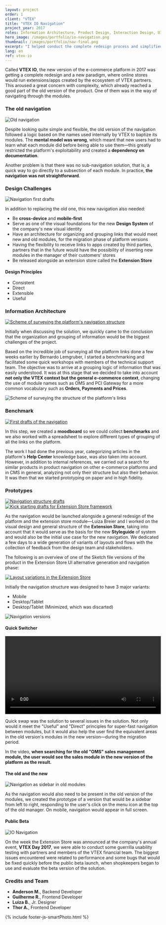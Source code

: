 ```yaml
---
layout: project
order: 1
client: "VTEX"
title: "VTEX IO Navigation"
project_year: 2017
roles: Information Architecture, Product Design, Interaction Design, UI Design
hero_image: /images/portfolio/io-navigation.png
thumbnail: /images/portfolio/nav-final.png
excerpt: "I helped conduct the complete redesign process and simplified navigation of the e-commerce platform modules, which gained a new version called VTEX IO"
lang: en
ref: vtex-io
---
```


<p class="ph2 f3 f2-ns lh-copy measure center tl tl-m tc-ns">Called <strong>VTEX IO</strong>, the new version of the e-commerce platform in 2017 was getting a complete redesign and a new paradigm, where online stores would run extensions/apps created by the ecosystem of VTEX partners. This aroused a great concern with complexity, which already reached a good part of the old version of the product. One of them was in the way of navigating through the modules.</p>

<h3 class="ph2 f2 f1-ns fw2 mv0 pt4 pt5-ns pb3 black-40 tc-ns">The old navigation</h3>
<div class="cf ph2-ns">
  <div class="fl w-100 w-100-m w-50-ns ph4">
    <img src="/images/portfolio/topbar-old.png" alt="Old navigation" class="dib mv3 w-100" />
  </div>
  <div class="fl w-100 w-100-m w-50-ns ph2 ph2-m ph0-ns">
    <p class="measure center center-m lh-copy black-50 mv1 mh0">
      Despite looking quite simple and flexible, the old version of the navigation followed a logic based on the names used internally by VTEX to baptize its modules. The <strong>mental model was wrong</strong>, which meant that new users had to learn what each module did before being able to use them—this greatly restricted the platform's exploitability and created a <strong>dependency on documentation</strong>.</p>
    <p class="measure center lh-copy black-50 mv1 mh0">Another problem is that there was no sub-navigation solution, that is, a quick way to go directly to a subsection of each module. In practice, <strong>the navigation was not straightforward</strong>.
    </p>
  </div>
</div>


<h3 class="ph2 f2 f1-ns fw2 mv0 pt4 pt5-ns pb3 black-40 tc-ns">Design Challenges</h3>

<img src="/images/portfolio/io-navigation-iso.jpg" alt="Navigation first drafts" class="dib mv1" />

<div class="cf ph2-ns">
  <div class="fl w-100 w-100-m w-60-ns ph2 ph0-ns">
    <p class="black-50 measure center center-m mh0-ns lh-copy mt3">In addition to replacing the old one, this new navigation also needed:</p>
    <ul class="black-50 measure center center-m mh0-ns lh-copy ma0">
      <li>Be <strong>cross-device</strong> and <strong>mobile-first</strong></li>
      <li>Serve as one of the visual foundations for the new <strong>Design System</strong> of the company's new visual identity</li>
      <li>Have an architecture for organizing and grouping links that would meet new and old modules, for the migration phase of platform versions</li>
      <li>Having the flexibility to receive links to apps created by third parties, partners that in the future would have the possibility of inserting new modules in the manager of their customers' stores</li>
      <li>Be released alongside an extension store called the <strong>Extension Store</strong></li>
    </ul>
  </div>
  <div class="fr w-100 w-100-m w-40-ns tc tc-m tr-ns">
    <h4 class="ph2 f2 fw3 mv0 pt5 pt5-m pt3-ns pb1 black-40">Design Principles</h4>
    <ul class="list pl0 measure lh-title mt2 f2 ph2 hot-pink">
      <li class="lh-copy pv2 ba bl-0 bt-0 br-0 b--dotted b--black-20">Consistent</li>
      <li class="lh-copy pv2 ba bl-0 bt-0 br-0 b--dotted b--black-20">Direct</li>
      <li class="lh-copy pv2 ba bl-0 bt-0 br-0 b--dotted b--black-20">Extensible</li>
      <li class="lh-copy pv2 ba bl-0 bt-0 br-0 b--dotted b--black-20">Useful</li>
    </ul>
  </div>
</div>

<h3 class="ph2 f2 f1-ns fw2 mv0 pt4 pt5-ns pb3 black-40 tc-ns">Information Architecture</h3>
<div class="cf ph2-ns">
  <div class="fl w-100 w-100-m w-50-ns ph4">
    <a href="/images/portfolio/map-links-and-fields.jpg" class="js-smartPhoto mv1" data-group="0">
    <img src="/images/portfolio/map-links-and-fields-small.jpg" alt="Scheme of surveying the platform's navigation structure" class="dib" /></a>
  </div>
  <div class="fl w-100 w-100-m w-50-ns ph2 ph2-m ph0-ns">
    <p class="f4 f3-ns lh-copy black-50 measure center mt0">Initially when discussing the solution, we quickly came to the conclusion that the organization and grouping of information would be the biggest challenges of the project.</p>
    <p class="measure center center-m mh0-ns lh-copy black-50 mt0">
      Based on the incredible job of surveying all the platform links done a few weeks earlier by Bernardo Lemgruber, I started a benchmarking and facilitated some quick workshops with members of the technical support team. The objective was to arrive at a grouping logic of information that was easily understood. It was at this stage that we decided to take into account <strong>not only the VTEX context but the general e-commerce context</strong>, changing the use of module names such as OMS and PCI Gateway for a more common vocabulary such as <strong>Orders, Payments and Prices</strong>.
    </p>
  </div>
</div>

<img src="/images/portfolio/map-links.jpg" alt="Scheme of surveying the structure of the platform's links" class="dib mv4" />

<h3 class="ph2 f2 f1-ns fw2 mv0 pt4 pt5-ns pb3 black-40 tc-ns">Benchmark</h3>
<div class="cf ph2-ns">
  <div class="fl w-100 w-100-m w-50-ns">
    <a href="/images/portfolio/nav-papel.jpg" class="js-smartPhoto mv1" data-group="benchmark">
      <img src="/images/portfolio/nav-papel-small.jpg" alt="First drafts of the navigation" class="dib" />
    </a>
  </div>
  <div class="fl w-100 w-100-m w-50-ns ph2 ph2-m ph4-ns">
    <p class="f4 f3-ns measure center lh-copy black-50 mt0">In this step, we created a <strong>moodboard</strong> so we could collect <strong>benchmarks</strong> and we also worked with a spreadsheet to explore different types of grouping of all the links on the platform.</p>
    <p class="measure center center-m mh0-ns lh-copy black-50 mv1">The work I had done the previous year, categorizing articles in the platform's <strong>Help Center</strong> knowledge base, was also taken into account. However, in addition to internal references, we carried out a search for similar products in product navigation on other e-commerce platforms and in CMS in general, analyzing not only their structure but also their behavior. It was then that we started prototyping on paper and in high fidelity.</p>
  </div>
</div>


<h3 class="ph2 f2 f1-ns fw2 mv0 pt4 pt5-ns pb3 black-40 tc-ns">Prototypes</h3>
<div class="cf ph2-ns">
  <div class="fl w-100 w-100-m w-50-ns ph4">
    <a href="/images/portfolio/nav-white-board.jpg" class="js-smartPhoto mv3" data-group="whiteboard">
      <img src="/images/portfolio/nav-white-board-small.jpg" alt="Navigation structure drafts" class="dib" />
    </a>
  </div>
  <div class="fl w-100 w-100-m w-50-ns ph2 ph2-m ph0-ns">
    <a href="/images/portfolio/nav-white-board-extesion.jpg" class="js-smartPhoto mv3" data-group="whiteboard">
      <img src="/images/portfolio/nav-white-board-extesion-small.jpg" alt="Kick starting drafts for Extension Store framework" class="dib" />
    </a>
  </div>
</div>

<div class="tl tl-m tc-ns ph2-ns">
  <p class="f4 f3-ns measure center lh-copy black-50 mv1 mh0 ph2 ph0-ns">As the navigation would be launched alongside a general redesign of the platform and the extension store module—Luiza Breier and I worked on the visual design and general structure of the <strong>Extension Store</strong>, taking into account that it would serve as the basis for the new <strong>Styleguide</strong> of system and would also be the initial use case for the new navigation. We dedicated a few days to a wide generation of variants of layouts and flows with the collection of feedback from the design team and stakeholders. </p>
  <p class="f4 f3-ns measure center lh-copy black-50 mh0 ph2 ph0-ns">The following is an overview of one of the Sketch file versions of the product in the Extension Store UI alternative generation and navigation phase:</p>
</div>

<a href="/images/portfolio/extension-store-visual-birds-eye-view.jpg" class="js-smartPhoto mv3" data-group="birdseyeview">
  <img src="/images/portfolio/extension-store-visual-birds-eye-view-small.jpg" alt="Layout variations in the Extension Store" class="dib" />
</a>

<div class="cf ph2-ns mv3">
  <div class="fl w-100 w-30-ns ph2 ph0-ns">
    <p class="f4 f3-ns measure lh-copy black-50 mv1 mh0">Initially the navigation structure was designed to have 3 major variants:</p>
    <ul class="list pl0 measure lh-copy f4 f3-ns mt2 black-60">
      <li class="lh-copy pv2 ba bl-0 bt-0 br-0 b--dotted b--black-20">Mobile</li>
      <li class="lh-copy pv2 ba bl-0 bt-0 br-0 b--dotted b--black-20">Desktop/Tablet</li>
      <li class="lh-copy pv2 ba bl-0 bt-0 br-0 b--dotted b--black-20">Desktop/Tablet (Minimized, which was discarted)</li>
    </ul>
  </div>
  <div class="fl w-100 w-70-ns pl4-ns">
    <img src="/images/portfolio/nav-variations.png" alt="Navigation versions" class="dib mv3" />
  </div>
</div>

<h4 class="ph2 f2 f1-ns fw2 mv0 pt4 pt5-ns pb3 black-40 tc-ns">Quick Switcher</h4>

<div class="cf ph2-ns">
  <div class="fl w-100 w-100-m w-60-ns ph2-ns">
    <video controls loop width="100%" class="db mb3">
      <source src="/images/portfolio/nav-quick-search.webm"
              type="video/webm">
      <source src="/images/portfolio/nav-quick-search.mp4"
              type="video/mp4">
    </video>
  </div>
  <div class="fl w-100 w-100-m w-40-ns ph2">
    <p class="f4 f3-ns center-m measure lh-copy black-50 mt0">Quick swap was the solution to several issues in the solution. Not only would it meet the "Useful" and "Direct" principles for super-fast navigation between modules, but it would also help the user find the equivalent areas in the old version's modules in the new version—during the migration period.</p>
    <p class="f4 f3-ns center-m measure lh-copy black-50 mt0">In the video, <strong>when searching for the old "OMS" sales management module, the user would see the sales module in the new version of the platform as the result.</strong></p>
  </div>
</div>

<h4 class="ph2 f2 f1-ns fw2 mv0 pt4 pt5-ns pb3 black-40 tc-ns">The old and the new</h4>
<div class="cf ph2-ns">
  <div class="fl w-100 w-100-m w-70-ns">
    <img src="/images/portfolio/nav-old-admins.gif" alt="Navigation as sidebar in old modules" class="dib mb3 w-100" />
  </div>
  <div class="fl w-100 w-100-m w-30-ns ph2 ph2-m ph4-ns">
    <p class="f4 f3-ns measure lh-copy black-50 mv1 center center-m mh0-ns">As the navigation would also need to be present in the old version of the modules, we created the prototype of a version that would be a sidebar from left to right, responding to the user's click on the menu icon at the top of the old manager. On mobile, navigation would appear in full screen.</p>
  </div>
</div>

<h4 class="ph2 f2 f1-ns fw2 mv0 pt4 pt5-ns pb3 black-40 tc-ns">Public Beta</h4>

<div class="tl tl-m tc-ns">
  <img src="/images/portfolio/nav-final.png" alt="IO Navigation" class="dib mv3" />
  <p class="f4 f3-ns measure center lh-copy black-50 mv1 mh0 ph2 ph0-ns">On the week the Extension Store was announced at the company's annual event, <strong>VTEX Day 2017</strong>, we were able to conduct some guerrilla usability testing with partners and members of the VTEX financial team. The biggest issues encountered were related to performance and some bugs that would be fixed quickly before the public beta launch, when shopkeepers began to use and evaluate the beta version of the solution.</p>
</div>

<section class="tc">
  <h3 class="f3 f2-ns fw2 mv0 pt4 pt5-ns pb1 black-40">Credits and Team</h3>
  <ul class="lh-copy black-50 f4 list pa0">
    <li><strong>Anderson M.</strong>, Backend Developer</li>
    <li><strong>Guilherme R.</strong>, Frontend Developer</li>
    <li><strong>Luiza B.</strong>, Jr. Designer</li>
    <li><strong>Thor A.</strong>, Frontend Developer</li>
  </ul>
</section>

{% include footer-js-smartPhoto.html %}
